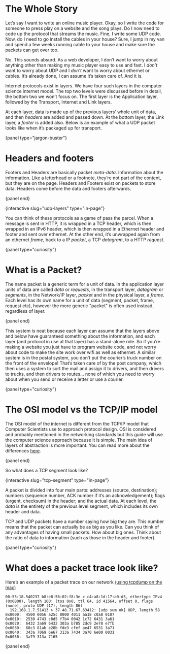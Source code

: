 # The Whole Story

Let’s say I want to write an online music player.
Okay, so I write the code for someone to press play on a website and the song plays.
Do I now need to code up the protocol that streams the music.
Fine, I write some UDP code.
Now, do I need to go install the cables in your house?
Sure, I jump in my van and spend a few weeks running cable to your house and make sure the packets can get over too.

No.
This sounds absurd.
As a web developer, I don’t want to worry about anything other than making my music player easy to use and fast.
I *don’t* want to worry about UDP and I *don’t* want to worry about ethernet or cables.
It’s already done, I can assume it’s taken care of.
And it is.

Internet protocols exist in layers.
We have four such layers in the computer science internet model.
The top two levels were discussed before in detail, the bottom two we won’t focus on.
The first layer is the Application layer, followed by the Transport, Internet and Link layers.

At each layer, data is made up of the previous layers’ whole unit of data, and then *headers* are added and passed down.
At the bottom layer, the Link layer, a *footer* is added also.
Below is an example of what a UDP packet looks like when it’s packaged up for transport.

{panel type="jargon-buster"}

# Headers and footers

Footers and Headers are basically packet *meta-data*.
Information about the information.
Like a letterhead or a footnote, they’re not part of the content, but they are on the page.
Headers and Footers exist on packets to store data.
Headers come before the data and footers afterwards.

{panel end}

{interactive slug="udp-layers" type="in-page"}

You can think of these protocols as a game of pass the parcel.
When a message is sent in HTTP, it is wrapped in a TCP header, which is then wrapped in an IPv6 header, which is then wrapped in a Ethernet header and footer and sent over ethernet.
At the other end, it’s unwrapped again from an ethernet *frame*, back to a IP *packet*, a TCP *datagram*, to a HTTP *request*.

{panel type="curiosity"}

# What is a Packet?

The name packet is a generic term for a unit of data.
In the application layer units of data are called *data* or *requests*, in the transport layer, *datagram* or *segments*, in the Network/IP layer, *packet* and in the physical layer, a *frame*.
Each level has its own name for a unit of data (segment, packet, frame, request etc), however the more generic "packet" is often used instead, regardless of layer.

{panel end}

This system is neat because each layer can assume that the layers above and below have guaranteed something about the information, and each layer (and protocol in use at that layer) has a stand-alone role.
So if you’re making a website you just have to program website code, and not worry about code to make the site work over wifi as well as ethernet.
A similar system is in the postal system, you don’t put the courier’s truck number on the front of the envelope!
That’s taken care of by the post company, which then uses a system to sort the mail and assign it to drivers, and then drivers to trucks, and then drivers to routes… none of which you need to worry about when you send or receive a letter or use a courier.

{panel type="curiosity"}

# The OSI model vs the TCP/IP model

The OSI model of the internet is different from the TCP/IP model that Computer Scientists use to approach protocol design.
OSI is considered and probably mentioned in the networking standards but this guide will use the computer science approach because it is simple.
The main idea of layers of abstraction is more important.
You can read more about the differences [here](https://en.wikipedia.org/wiki/Internet_protocol_suite#Comparison_of_TCP.2FIP_and_OSI_layering).

{panel end}

So what does a TCP segment look like?

{interactive slug="tcp-segment" type="in-page"}

A packet is divided into four main parts: addresses (source, destination); numbers (sequence number, ACK number if it’s an acknowledgement); flags (urgent, checksum) in the header; and the actual data.
At each level, the *data* is the entirety of the previous level segment, which includes its own header and data.

TCP and UDP packets have a number saying how big they are.
This number means that the packet can actually be as big as you like.
Can you think of any advantages of having small packets.
How about big ones.
Think about the ratio of data to information (such as those in the header and footer).

{panel type="curiosity"}

# What does a packet trace look like?

Here’s an example of a packet trace on our network [(using tcpdump on the mac)](http://support.apple.com/kb/HT3994)

```
00:55:18.540237 b8:e8:56:02:f8:3e > c4:a8:1d:17:a0:d3, ethertype IPv4 (0x0800), length 100: (tos 0x0, ttl 64, id 41564, offset 0, flags [none], proto UDP (17), length 86)
  192.168.1.7.51413 > 37.48.71.67.63412: [udp sum ok] UDP, length 58
0x0000:  4500 0056 a25c 0000 4011 aa18 c0a8 0107
0x0010:  2530 4743 c8d5 f7b4 0042 1c72 6431 3a61
0x0020:  6432 3a69 6432 303a b785 2dc9 2e78 e7fb
0x0030:  68c3 81ab e28b fde3 cfef ae47 6531 3a71
0x0040:  343a 7069 6e67 313a 7434 3a70 6e00 0031
0x0050:  3a79 313a 7165

```

{panel end}
